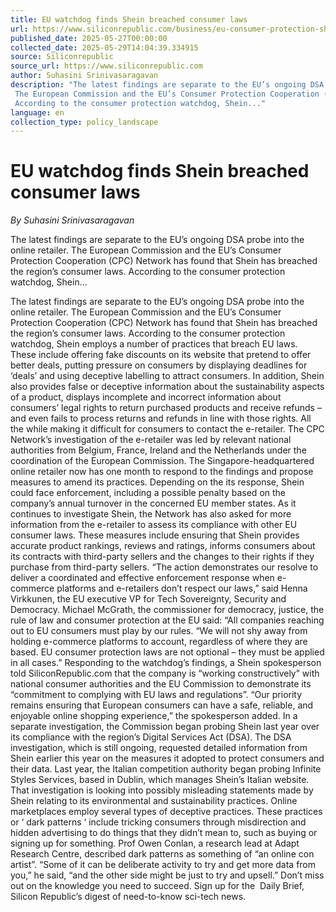 ```yaml
---
title: EU watchdog finds Shein breached consumer laws
url: https://www.siliconrepublic.com/business/eu-consumer-protection-shein
published_date: 2025-05-27T00:00:00
collected_date: 2025-05-29T14:04:39.334915
source: Siliconrepublic
source_url: https://www.siliconrepublic.com
author: Suhasini Srinivasaragavan
description: "The latest findings are separate to the EU’s ongoing DSA probe into the online retailer. 
 The European Commission and the EU’s Consumer Protection Cooperation (CPC) Network has found that Shein has breached the region’s consumer laws. 
 According to the consumer protection watchdog, Shein..."
language: en
collection_type: policy_landscape
---
```


# EU watchdog finds Shein breached consumer laws

*By Suhasini Srinivasaragavan*

The latest findings are separate to the EU’s ongoing DSA probe into the online retailer. 
 The European Commission and the EU’s Consumer Protection Cooperation (CPC) Network has found that Shein has breached the region’s consumer laws. 
 According to the consumer protection watchdog, Shein...

The latest findings are separate to the EU’s ongoing DSA probe into the online retailer. 
 The European Commission and the EU’s Consumer Protection Cooperation (CPC) Network has found that Shein has breached the region’s consumer laws. 
 According to the consumer protection watchdog, Shein employs a number of practices that breach EU laws. These include offering fake discounts on its website that pretend to offer better deals, putting pressure on consumers by displaying deadlines for ‘deals’ and using deceptive labelling to attract consumers. 
 In addition, Shein also provides false or deceptive information about the sustainability aspects of a product, displays incomplete and incorrect information about consumers’ legal rights to return purchased products and receive refunds – and even fails to process returns and refunds in line with those rights. All the while making it difficult for consumers to contact the e-retailer. 
 The CPC Network’s investigation of the e-retailer was led by relevant national authorities from Belgium, France, Ireland and the Netherlands under the coordination of the European Commission. 
 The Singapore-headquartered online retailer now has one month to respond to the findings and propose measures to amend its practices. 
 Depending on the its response, Shein could face enforcement, including a possible penalty based on the company’s annual turnover in the concerned EU member states. 
 As it continues to investigate Shein, the Network has also asked for more information from the e-retailer to assess its compliance with other EU consumer laws. 
 These measures include ensuring that Shein provides accurate product rankings, reviews and ratings, informs consumers about its contracts with third-party sellers and the changes to their rights if they purchase from third-party sellers. 
 “The action demonstrates our resolve to deliver a coordinated and effective enforcement response when e-commerce platforms and e-retailers don’t respect our laws,” said Henna Virkkunen, the EU executive VP for Tech Sovereignty, Security and Democracy. 
 Michael McGrath, the commissioner for democracy, justice, the rule of law and consumer protection at the EU said: “All companies reaching out to EU consumers must play by our rules. 
 “We will not shy away from holding e-commerce platforms to account, regardless of where they are based. EU consumer protection laws are not optional – they must be applied in all cases.” 
 Responding to the watchdog’s findings, a Shein spokesperson told SiliconRepublic.com that the company is “working constructively” with national consumer authorities and the EU Commission to demonstrate its “commitment to complying with EU laws and regulations”. 
 “Our priority remains ensuring that European consumers can have a safe, reliable, and enjoyable online shopping experience,” the spokesperson added. 
 In a separate investigation, the Commission began probing Shein last year over its compliance with the region’s Digital Services Act (DSA). 
 The DSA investigation, which is still ongoing, requested detailed information from Shein earlier this year on the measures it adopted to protect consumers and their data. 
 Last year, the Italian competition authority began probing Infinite Styles Services, based in Dublin, which manages Shein’s Italian website. That investigation is looking into possibly misleading statements made by Shein relating to its environmental and sustainability practices. 
 Online marketplaces employ several types of deceptive practices. These practices or ‘ dark patterns ‘ include tricking consumers through misdirection and hidden advertising to do things that they didn’t mean to, such as buying or signing up for something. 
 Prof Owen Conlan, a research lead at Adapt Research Centre, described dark patterns as something of “an online con artist”. 
 “Some of it can be deliberate activity to try and get more data from you,” he said, “and the other side might be just to try and upsell.” 
 Don’t miss out on the knowledge you need to succeed. Sign up for the  Daily Brief, Silicon Republic’s digest of need-to-know sci-tech news.